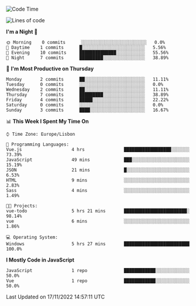 <!--START_SECTION:waka-->
![Code Time](http://img.shields.io/badge/Code%20Time-26%20hrs%2053%20mins-blue)

![Lines of code](https://img.shields.io/badge/From%20Hello%20World%20I%27ve%20Written-63%20Thousand%20lines%20of%20code-blue)

**I'm a Night 🦉** 

```text
🌞 Morning    0 commits      ░░░░░░░░░░░░░░░░░░░░░░░░░   0.0% 
🌆 Daytime    1 commits      █░░░░░░░░░░░░░░░░░░░░░░░░   5.56% 
🌃 Evening    10 commits     ██████████████░░░░░░░░░░░   55.56% 
🌙 Night      7 commits      █████████░░░░░░░░░░░░░░░░   38.89%

```
📅 **I'm Most Productive on Thursday** 

```text
Monday       2 commits      ██░░░░░░░░░░░░░░░░░░░░░░░   11.11% 
Tuesday      0 commits      ░░░░░░░░░░░░░░░░░░░░░░░░░   0.0% 
Wednesday    2 commits      ██░░░░░░░░░░░░░░░░░░░░░░░   11.11% 
Thursday     7 commits      █████████░░░░░░░░░░░░░░░░   38.89% 
Friday       4 commits      █████░░░░░░░░░░░░░░░░░░░░   22.22% 
Saturday     0 commits      ░░░░░░░░░░░░░░░░░░░░░░░░░   0.0% 
Sunday       3 commits      ████░░░░░░░░░░░░░░░░░░░░░   16.67%

```


📊 **This Week I Spent My Time On** 

```text
⌚︎ Time Zone: Europe/Lisbon

💬 Programming Languages: 
Vue.js                   4 hrs               ██████████████████░░░░░░░   73.39% 
JavaScript               49 mins             ███░░░░░░░░░░░░░░░░░░░░░░   15.19% 
JSON                     21 mins             █░░░░░░░░░░░░░░░░░░░░░░░░   6.53% 
HTML                     9 mins              ░░░░░░░░░░░░░░░░░░░░░░░░░   2.83% 
Sass                     4 mins              ░░░░░░░░░░░░░░░░░░░░░░░░░   1.49%

🐱‍💻 Projects: 
vue-todo                 5 hrs 21 mins       ████████████████████████░   98.14% 
vue                      6 mins              ░░░░░░░░░░░░░░░░░░░░░░░░░   1.86%

💻 Operating System: 
Windows                  5 hrs 27 mins       █████████████████████████   100.0%

```

**I Mostly Code in JavaScript** 

```text
JavaScript               1 repo              ████████████░░░░░░░░░░░░░   50.0% 
Vue                      1 repo              ████████████░░░░░░░░░░░░░   50.0%

```



 Last Updated on 17/11/2022 14:57:11 UTC
<!--END_SECTION:waka-->
